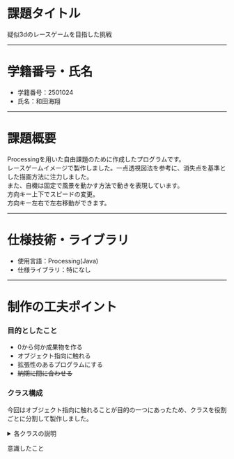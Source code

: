 # 課題タイトル <br>
疑似3dのレースゲームを目指した挑戦<br>
***
# 学籍番号・氏名<br>
- 学籍番号：2501024<br>
- 氏名：和田海翔<br>
***
# 課題概要<br>
Processingを用いた自由課題のために作成したプログラムです。<br>
レースゲームイメージで製作しました。一点透視図法を参考に、消失点を基準とした描画方法に注力しました。<br>
また、自機は固定で風景を動かす方法で動きを表現しています。<br>
方向キー上下でスピードの変更。<br>
方向キー左右で左右移動ができます。<br>
***
# 仕様技術・ライブラリ
- 使用言語：Processing(Java)<br>
- 仕様ライブラリ：特になし
***
# 制作の工夫ポイント
### 目的としたこと<br>
- 0から何か成果物を作る<br>
- オブジェクト指向に触れる<br>
- 拡張性のあるプログラムにする<br>
- ~~納期に間に合わせる~~<br>
### クラス構成<br>
今回はオブジェクト指向に触れることが目的の一つにあったため、クラスを役割ごとに分割して製作しました。<br>
<details><summary>各クラスの説明</summary>

main<br>
gameクラスを呼び出して、ゲームを動かします。<br>
ウインドウサイズの設定や日本語フォントの呼び出しなど、ゲーム以前の段階の設定も行っています。<br>
GameManager<br>
クラスを統括するクラスです。後述のクラスたちを呼び出して、生成、描画、更新、入力を管理します。<br>
GamePrameter<br>
各クラスに与えるパラメーターたちを管理するクラスです。複数のクラスが横断して参照する数値などを一括管理しています。<br>
入力もこのクラスにGameManagerから渡されたのち、数値処理をして他パラメータに渡します。<br>
Vertex<br>
消失点とy軸上の任意の点を引数として、x=n,y=0で定義される近点Npで形成されるパース線と<br>
y軸に直行かつ任意の点を通る直線との交点を返します。<br>

> [!NOTE]  
> 結局何？
> →基準と基準からの距離を与えれば目的の場所を返してくれます。

car<br>
車を管理するクラスです。描画やハンドルの入力に合わせての変形を管理します。<br>
ground<br>
地面を描画します。<br>

</details>

意識したこと


